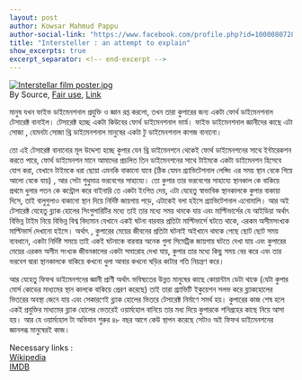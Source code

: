 ```yaml
---
layout: post
author: Kowsar Mahmud Pappu
author-social-link: "https://www.facebook.com/profile.php?id=100008072807564"
title: "Intersteller : an attempt to explain"
show_excerpts: true
excerpt_separator: <!-- end-excerpt -->
---
```


<p><a href="https://en.wikipedia.org/wiki/File:Interstellar_film_poster.jpg#/media/File:Interstellar_film_poster.jpg"><img src="https://upload.wikimedia.org/wikipedia/en/b/bc/Interstellar_film_poster.jpg" alt="Interstellar film poster.jpg"></a><br>By Source, <a href="//en.wikipedia.org/wiki/File:Interstellar_film_poster.jpg" title="Fair use of copyrighted material in the context of Interstellar (film)">Fair use</a>, <a href="https://en.wikipedia.org/w/index.php?curid=42681446">Link</a></p>

মানুষ যখন ফাইভ ডাইমেনশনাল প্রযুক্তি ও জ্ঞান রপ্ত করলো, তখন তারা কুপারের জন্য একটা ফোর্থ ডাইমেনশনাল টেসারেক্ট বানাইল। টেসারেক্ট হচ্ছে একটা কিউবের ফোর্থ ডাইমেনশনাল ভার্স্ন। ফাইভ ডাইমেনশনাল জ্ঞানীদের কাছে এটা সোজা , যেমনটা সোজা থ্রি ডাইমেনশনাল মানুষের একটা টু ডাইমেনশনাল কাগজ বানানো।  
<!-- end-excerpt -->

তো এই টেসারেক্ট বানানোর মূল উদ্দেশ্য হচ্ছে কুপার যেন থ্রি ডাইমেনশনে থেকেই ফোর্থ ডাইমেনশনের সাথে ইন্টারেকশন করতে পারে, ফোর্থ ডাইমেনশন মানে আমাদের প্রচলিত তিন ডাইমেনশনের সাথে টাইমকে একটা ডাইমেনশন হিসেবে যোগ করা, যেখানে টাইমকে ধরা ছোয়া এমনকি বাকানো যাবে (ঠিক যেমন গ্র্যাভিটেশনাল লেন্সিং এর সময় স্থান বেকে গিয়ে আলো বেকে যায়) , আর সেটা শুধুমাত্র ভরবেগের সাহায্যে। তো কুপার তার ভরবেগের সাহায্যে স্থানকাল কে বাকিয়ে প্রথমে ধুলার পতন কে কন্ট্রোল করে বাইনারি তে একটা ইংগিত দেয়, এটা যেহেতু স্বাভাবিক স্থানকালকে কুপার বাকায়া দিসে, তাই বালুগুলাও বাকানো স্থান দিয়ে নির্দিষ্ট জায়গায় পড়ে, এটাকেই বলা হইসে গ্র্যাভিটেশনাল এনোমালি। আর অই টেসারেক্ট যেহেতু ব্ল্যাক হোলের সিংগুলারিটির মধ্যে তাই তার মধ্যে সময় থমকে যায় এবং মাল্টিভার্সের যে আইডিয়া অর্থাৎ বিভিন্ন টাইম নিয়ে বিভিন্ন বিশ্ব বিদ্যমান যেখানে একই ঘটনা বারবার প্রতিটা মাল্টিভার্সে ঘটতে থাকে, এরকম অসীমসংখ্যক মাল্টিভার্স দেখানো হইসে। অর্থাৎ , কুপারের মেয়ের জীবনের প্রতিটা ঘটনাই অইখানে থমকে গেছে ছোট ছোট সময় ব্যবধানে, একটা নির্দিষ্ট সময়ে তাই একই ঘটনাকে বারবার অনেক গুলা সিমেট্রিক জায়গায় ঘটতে দেখা যায় এবং কুপারের মেয়ের এরকম অসীম সংখ্যক জীবনকালের একটা সমারোহ দেখা যায়, কুপার তার মধ্যে কিছু সময় বের করে এবং তার ভরবেগ দ্বারা স্থানকালকে বাকিয়ে কখনো ধুলা আবার কখনো ঘড়ির কাটার গতি নিয়ন্ত্রণ করে।  

আর যেহেতু ফিফথ ডাইমেনশনের জ্ঞানী প্রাণী অর্থাৎ ভবিষ্যতের উন্নত মানুষের কাছে কোয়ান্টাম ডেটা থাকে (যেটা কুপার মোর্স কোডের মাধ্যমের স্থান কালকে বাকিয়ে প্রেরণ করেছে) তাই তারা গ্র্যাভিটি ইকুয়েশন সলভ করে ব্ল্যাকহোলের ভিতরের অবস্থা জেনে যায় এবং সেকারণেই ব্ল্যাক হোলের ভিতরে টেসারেক্ট নির্মাণে সমর্থ হয়। কুপারের কাজ শেষ হলে একই প্রযুক্তির মাধ্যমের ব্ল্যাক হোলের ভেতরেই ওয়ার্মহোল বানিয়ে তার মধ্য দিয়ে কুপারকে শনিগ্রহের কাছে নিয়ে আসা হয়। আর যে ওয়ার্মহোল টা অভিযান শুরুর ৪৮ বছর আগে কেউ স্থাপন করেছে সেটাও অই ফিফথ ডাইমেনশনের জ্ঞানলব্ধ মানুষেরই কাজ।  

<!-- ![Intersteller Cover](https://en.wikipedia.org/wiki/Interstellar_(film)#/media/File:Interstellar_film_poster.jpg) -->



Necessary links :  
[Wikipedia](https://en.wikipedia.org/wiki/Interstellar_(film))  
[IMDB](https://www.imdb.com/title/tt0816692/)
